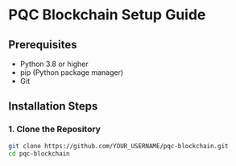 # PQC Blockchain Setup Guide

## Prerequisites
- Python 3.8 or higher
- pip (Python package manager)
- Git

## Installation Steps

### 1. Clone the Repository
```bash
git clone https://github.com/YOUR_USERNAME/pqc-blockchain.git
cd pqc-blockchain